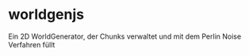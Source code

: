 worldgenjs
==========

Ein 2D WorldGenerator, der Chunks verwaltet und mit dem Perlin Noise Verfahren füllt